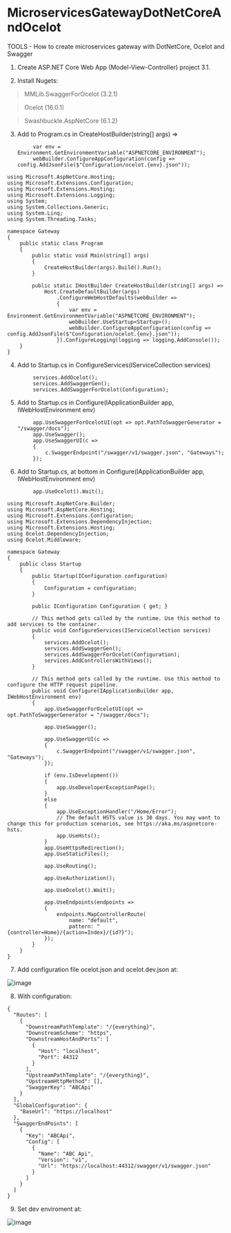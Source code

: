 # MicroservicesGatewayDotNetCoreAndOcelot
TOOLS - How to create microservices gateway with DotNetCore, Ocelot and Swagger 


1. Create ASP.NET Core Web App (Model-View-Controller)  project 3.1.

2. Install Nugets:

>MMLib.SwaggerForOcelot (3.2.1)

>Ocelot (16.0.1)

>Swashbuckle.AspNetCore (6.1.2)

3. Add to Program.cs in CreateHostBuilder(string[] args) =>

            var env = Environment.GetEnvironmentVariable("ASPNETCORE_ENVIRONMENT");
            webBuilder.ConfigureAppConfiguration(config => config.AddJsonFile($"Configuration/ocelot.{env}.json"));

```
using Microsoft.AspNetCore.Hosting;
using Microsoft.Extensions.Configuration;
using Microsoft.Extensions.Hosting;
using Microsoft.Extensions.Logging;
using System;
using System.Collections.Generic;
using System.Linq;
using System.Threading.Tasks;

namespace Gateway
{
    public static class Program
    {
        public static void Main(string[] args)
        {
            CreateHostBuilder(args).Build().Run();
        }

        public static IHostBuilder CreateHostBuilder(string[] args) =>
            Host.CreateDefaultBuilder(args)
                .ConfigureWebHostDefaults(webBuilder =>
                {
                    var env = Environment.GetEnvironmentVariable("ASPNETCORE_ENVIRONMENT");
                    webBuilder.UseStartup<Startup>();
                    webBuilder.ConfigureAppConfiguration(config => config.AddJsonFile($"Configuration/ocelot.{env}.json"));
                }).ConfigureLogging(logging => logging.AddConsole());
    }
}
```

4. Add to Startup.cs in ConfigureServices(IServiceCollection services)

            services.AddOcelot();
            services.AddSwaggerGen();
            services.AddSwaggerForOcelot(Configuration);
            
5. Add to Startup.cs in Configure(IApplicationBuilder app, IWebHostEnvironment env)

            app.UseSwaggerForOcelotUI(opt => opt.PathToSwaggerGenerator = "/swagger/docs");
            app.UseSwagger();
            app.UseSwaggerUI(c =>
            {
                c.SwaggerEndpoint("/swagger/v1/swagger.json", "Gateways");
            });      
            
6. Add to Startup.cs, at bottom in Configure(IApplicationBuilder app, IWebHostEnvironment env)

            app.UseOcelot().Wait();

```
using Microsoft.AspNetCore.Builder;
using Microsoft.AspNetCore.Hosting;
using Microsoft.Extensions.Configuration;
using Microsoft.Extensions.DependencyInjection;
using Microsoft.Extensions.Hosting;
using Ocelot.DependencyInjection;
using Ocelot.Middleware;

namespace Gateway
{
    public class Startup
    {
        public Startup(IConfiguration configuration)
        {
            Configuration = configuration;
        }

        public IConfiguration Configuration { get; }

        // This method gets called by the runtime. Use this method to add services to the container.
        public void ConfigureServices(IServiceCollection services)
        {
            services.AddOcelot();
            services.AddSwaggerGen();
            services.AddSwaggerForOcelot(Configuration);
            services.AddControllersWithViews();
        }

        // This method gets called by the runtime. Use this method to configure the HTTP request pipeline.
        public void Configure(IApplicationBuilder app, IWebHostEnvironment env)
        {
            app.UseSwaggerForOcelotUI(opt => opt.PathToSwaggerGenerator = "/swagger/docs");

            app.UseSwagger();

            app.UseSwaggerUI(c =>
            {
                c.SwaggerEndpoint("/swagger/v1/swagger.json", "Gateways");
            });

            if (env.IsDevelopment())
            {
                app.UseDeveloperExceptionPage();
            }
            else
            {
                app.UseExceptionHandler("/Home/Error");
                // The default HSTS value is 30 days. You may want to change this for production scenarios, see https://aka.ms/aspnetcore-hsts.
                app.UseHsts();
            }
            app.UseHttpsRedirection();
            app.UseStaticFiles();

            app.UseRouting();

            app.UseAuthorization();

            app.UseOcelot().Wait();

            app.UseEndpoints(endpoints =>
            {
                endpoints.MapControllerRoute(
                    name: "default",
                    pattern: "{controller=Home}/{action=Index}/{id?}");
            });
        }
    }
}
```

7. Add configuration file ocelot.json and ocelot.dev.json at:

![image](https://user-images.githubusercontent.com/6674269/115074760-0d755680-9ef2-11eb-8cf5-9e252859d0c3.png)


8. With configuration:

```
{
  "Routes": [
    {
      "DownstreamPathTemplate": "/{everything}",
      "DownstreamScheme": "https",
      "DownstreamHostAndPorts": [
        {
          "Host": "localhost",
          "Port": 44312
        }
      ],
      "UpstreamPathTemplate": "/{everything}",
      "UpstreamHttpMethod": [],
      "SwaggerKey": "ABCApi"
    }
  ],
  "GlobalConfiguration": {
    "BaseUrl": "https://localhost"
  },
  "SwaggerEndPoints": [
    {
      "Key": "ABCApi",
      "Config": [
        {
          "Name": "ABC Api",
          "Version": "v1",
          "Url": "https://localhost:44312/swagger/v1/swagger.json"
        }
      ]
    }
  ]
}
```

9. Set dev enviroment at:

![image](https://user-images.githubusercontent.com/6674269/115075157-8f657f80-9ef2-11eb-8054-b019aa042f51.png)

